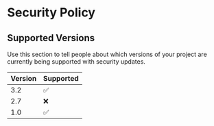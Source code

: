 # Security Policy

## Supported Versions

Use this section to tell people about which versions of your project are
currently being supported with security updates.

| Version | Supported          |
| ------- | ------------------ |
| 3.2   | :white_check_mark: |
| 2.7   | :x:                |
| 1.0   | :white_check_mark: |
